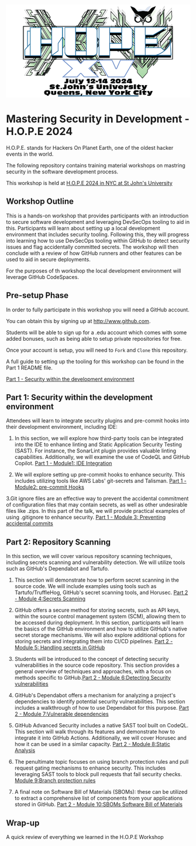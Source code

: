 ![HOPE XV Logo](hopexv_logo.png "HOPE XV Logo")

# Mastering Security in Development - H.O.P.E 2024

H.O.P.E. stands for Hackers On Planet Earth, one of the oldest hacker events in the world. 

The following repository contains training material workshops on mastring security in the software development process.

This workshop is held at [H.O.P.E 2024 in NYC at St John's University](https://www.hope.net/workshops.html)


## Workshop Outline

This is a hands-on workshop that provides participants with an introduction to secure software development and leveraging DevSecOps tooling to aid in this. Participants will learn about setting up a local development environment that includes security tooling. Following this, they will progress into learning how to use DevSecOps tooling within GitHub to detect security issues and flag accidentally committed secrets. The workshop will then conclude with a review of how GitHub runners and other features can be used to aid in secure deployments.

For the purposes of th workshop the local development environment will leverage GitHub CodeSpaces. 

## Pre-setup Phase

In order to fully participate in this workshop you will need a GitHub account.

You can obtain this by signing up at http://www.github.com. 

Students will be able to sign up for a .edu account which comes with some added bonuses, such as being able to setup private repositories for free.

Once your account is setup, you will need to `Fork` and `Clone` this repository.

A full guide to setting up the tooling for this workshop can be found in the Part 1 README file.

[Part 1 - Security within the development environment](https://github.com/tweag/dev-sec-ops-workshop/tree/main/part1#part-1---security-within-the-development-environment)


## Part 1: Security within the development environment

Attendees will learn to integrate security plugins and pre-commit hooks into their development environment, including IDE:

1. In this section, we will explore how third-party tools can be integrated into the IDE to enhance linting and Static Application Security Testing (SAST). For instance, the SonarLint plugin provides valuable linting capabilities. Additionally, we will examine the use of CodeQL and GitHub Copilot. [Part 1 - Module1: IDE Integration](https://github.com/tweag/dev-sec-ops-workshop/tree/main/part1#module-1-ide-integration)

2. We will explore setting up pre-commit hooks to enhance security. This includes utilizing tools like AWS Labs' git-secrets and Talisman. [Part 1 - Module2: pre-commit Hooks](https://github.com/tweag/dev-sec-ops-workshop/tree/main/part1#module-2-pre-commit-hooks)

3.Git ignore files are an effective way to prevent the accidental commitment of configuration files that may contain secrets, as well as other undesirable files like .zips. In this part of the talk, we will provide practical examples of using .gitignore to enhance security. [Part 1 - Module 3: Preventing accidental commits](https://github.com/tweag/dev-sec-ops-workshop/tree/main/part1#module-3-preventing-accidental-commits)


## Part 2: Repository Scanning

In this section, we will cover various repository scanning techniques, including secrets scanning and vulnerability detection. We will utilize tools such as GitHub's Dependabot and Tartufo.

1. This section will demonstrate how to perform secret scanning in the source code. We will include examples using tools such as Tartufo/TruffleHog, GitHub's secret scanning tools, and Horusec. [Part 2 - Module 4:Secrets Scanning](https://github.com/tweag/dev-sec-ops-workshop/tree/main/part2#module-4secrets-scanning)

2. GitHub offers a secure method for storing secrets, such as API keys, within the source control management system (SCM), allowing them to be accessed during deployment. In this section, participants will learn the basics of the GitHub environment and how to utilize GitHub's native secret storage mechanisms. We will also explore additional options for storing secrets and integrating them into CI/CD pipelines. [Part 2 - Module 5: Handling secrets in GitHub](https://github.com/tweag/dev-sec-ops-workshop/tree/main/part2#module-5handling-secrets-in-github)

3. Students will be introduced to the concept of detecting security vulnerabilities in the source code repository. This section provides a general overview of techniques and approaches, with a focus on methods specific to GitHub.[Part 2 - Module 6:Detecting Security vulnerabilities](https://github.com/tweag/dev-sec-ops-workshop/tree/main/part2#module-5handling-secrets-in-github)

4. GitHub's Dependabot offers a mechanism for analyzing a project's dependencies to identify potential security vulnerabilities. This section includes a walkthrough of how to use Dependabot for this purpose. [Part 2 - Module 7:Vulnerable dependencies](https://github.com/tweag/dev-sec-ops-workshop/tree/main/part2#module-7vulnerable-dependencies) 

5. GitHub Advanced Security includes a native SAST tool built on CodeQL. This section will walk through its features and demonstrate how to integrate it into GitHub Actions. Additionally, we will cover Horusec and how it can be used in a similar capacity. [Part 2 - Module 8:Static Analysis](https://github.com/tweag/dev-sec-ops-workshop/tree/main/part2#module-8static-analysis)

6. The penultimate topic focuses on using branch protection rules and pull request gating mechanisms to enhance security. This includes leveraging SAST tools to block pull requests that fail security checks.  [Module 9:Branch protection rules](https://github.com/tweag/dev-sec-ops-workshop/tree/main/part2#module-9branch-protection-rules)

7. A final note on Software Bill of Materials (SBOMs): these can be utilized to extract a comprehensive list of components from your applications stored in GitHub. [Part 2 - Module 10:SBOMs Software Bill of Materials](https://github.com/tweag/dev-sec-ops-workshop/tree/main/part2#module-10sboms-software-bill-of-materials)

## Wrap-up

A quick review of everything we learned in the H.O.P.E Workshop

